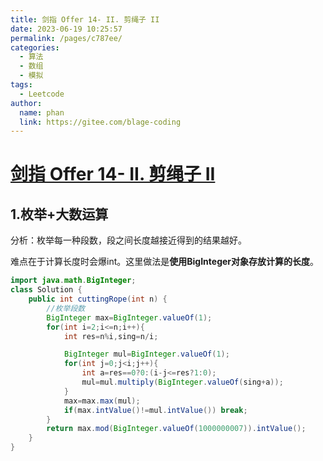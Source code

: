 ```yaml
---
title: 剑指 Offer 14- II. 剪绳子 II
date: 2023-06-19 10:25:57
permalink: /pages/c787ee/
categories:
  - 算法
  - 数组
  - 模拟
tags:
  - Leetcode
author: 
  name: phan
  link: https://gitee.com/blage-coding
---
```

# [剑指 Offer 14- II. 剪绳子 II](https://leetcode.cn/problems/jian-sheng-zi-ii-lcof/)

## 1.枚举+大数运算

分析：枚举每一种段数，段之间长度越接近得到的结果越好。

难点在于计算长度时会爆int。这里做法是**使用BigInteger对象存放计算的长度**。

```java
import java.math.BigInteger;
class Solution {
    public int cuttingRope(int n) {
        //枚举段数
        BigInteger max=BigInteger.valueOf(1);
        for(int i=2;i<=n;i++){
            int res=n%i,sing=n/i;

            BigInteger mul=BigInteger.valueOf(1);
            for(int j=0;j<i;j++){
                int a=res==0?0:(i-j<=res?1:0);
                mul=mul.multiply(BigInteger.valueOf(sing+a));
            }
            max=max.max(mul);
            if(max.intValue()!=mul.intValue()) break;
        }
        return max.mod(BigInteger.valueOf(1000000007)).intValue();
    }
}
```